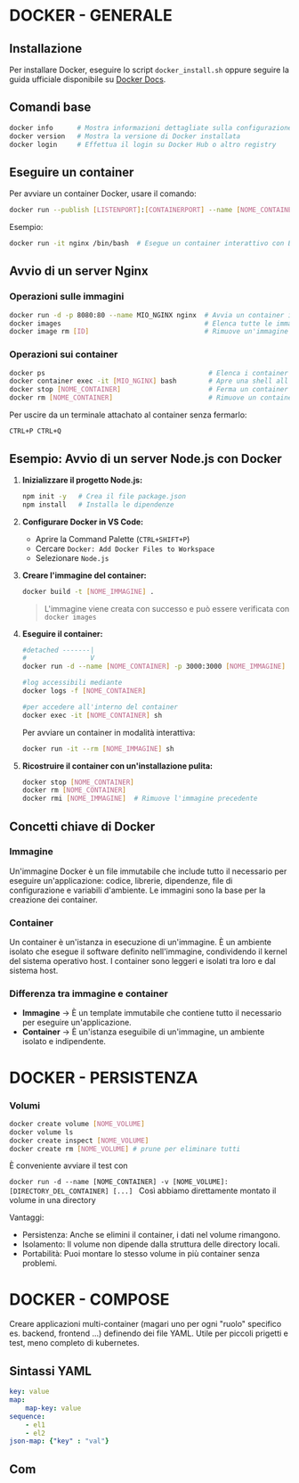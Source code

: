 # DOCKER - GENERALE

## Installazione
Per installare Docker, eseguire lo script `docker_install.sh` oppure seguire la guida ufficiale disponibile su [Docker Docs](https://docs.docker.com/get-docker/).

## Comandi base
```sh
docker info      # Mostra informazioni dettagliate sulla configurazione di Docker
docker version   # Mostra la versione di Docker installata
docker login     # Effettua il login su Docker Hub o altro registry
```

## Eseguire un container
Per avviare un container Docker, usare il comando:
```sh
docker run --publish [LISTENPORT]:[CONTAINERPORT] --name [NOME_CONTAINER] [NOME_IMMAGINE]
```
Esempio:
```sh
docker run -it nginx /bin/bash  # Esegue un container interattivo con Bash
```

## Avvio di un server Nginx
### Operazioni sulle immagini
```sh
docker run -d -p 8080:80 --name MIO_NGINX nginx  # Avvia un container in background sulla porta 8080
docker images                                    # Elenca tutte le immagini Docker disponibili
docker image rm [ID]                             # Rimuove un'immagine specificata
```

### Operazioni sui container
```sh
docker ps                                         # Elenca i container in esecuzione
docker container exec -it [MIO_NGINX] bash        # Apre una shell all'interno del container
docker stop [NOME_CONTAINER]                      # Ferma un container
docker rm [NOME_CONTAINER]                        # Rimuove un container
```

Per uscire da un terminale attachato al container senza fermarlo:
```
CTRL+P CTRL+Q
```

## Esempio: Avvio di un server Node.js con Docker
1. **Inizializzare il progetto Node.js:**
    ```sh
    npm init -y   # Crea il file package.json
    npm install   # Installa le dipendenze
    ```

2. **Configurare Docker in VS Code:**
    - Aprire la Command Palette (`CTRL+SHIFT+P`)
    - Cercare `Docker: Add Docker Files to Workspace`
    - Selezionare `Node.js`

3. **Creare l'immagine del container:**
    ```sh
    docker build -t [NOME_IMMAGINE] .
    ```
    > L'immagine viene creata con successo e può essere verificata con ` docker images`

4. **Eseguire il container:**
    ```sh
    #detached -------|
    #		         V
    docker run -d --name [NOME_CONTAINER] -p 3000:3000 [NOME_IMMAGINE]

    #log accessibili mediante
    docker logs -f [NOME_CONTAINER]

    #per accedere all'interno del container
    docker exec -it [NOME_CONTAINER] sh

    ```
        
    Per avviare un container in modalità interattiva:
    ```sh
    docker run -it --rm [NOME_IMMAGINE] sh
    ```

5. **Ricostruire il container con un'installazione pulita:**
    ```sh
    docker stop [NOME_CONTAINER]
    docker rm [NOME_CONTAINER]
    docker rmi [NOME_IMMAGINE]  # Rimuove l'immagine precedente
    ```

## Concetti chiave di Docker
### Immagine
Un'immagine Docker è un file immutabile che include tutto il necessario per eseguire un'applicazione: codice, librerie, dipendenze, file di configurazione e variabili d'ambiente. Le immagini sono la base per la creazione dei container.

### Container
Un container è un'istanza in esecuzione di un'immagine. È un ambiente isolato che esegue il software definito nell'immagine, condividendo il kernel del sistema operativo host. I container sono leggeri e isolati tra loro e dal sistema host.

### Differenza tra immagine e container
- **Immagine** → È un template immutabile che contiene tutto il necessario per eseguire un'applicazione.
- **Container** → È un'istanza eseguibile di un'immagine, un ambiente isolato e indipendente.

# DOCKER - PERSISTENZA

### Volumi
```sh
docker create volume [NOME_VOLUME]
docker volume ls
docker create inspect [NOME_VOLUME]
docker create rm [NOME_VOLUME] # prune per eliminare tutti
```
È conveniente avviare il test con

```docker run -d --name [NOME_CONTAINER] -v [NOME_VOLUME]:[DIRECTORY_DEL_CONTAINER] [...] ```
Così abbiamo direttamente montato il volume in una directory

Vantaggi:
- Persistenza: Anche se elimini il container, i dati nel volume rimangono.
- Isolamento: Il volume non dipende dalla struttura delle directory locali.
- Portabilità: Puoi montare lo stesso volume in più container senza problemi.


# DOCKER - COMPOSE
Creare applicazioni multi-container (magari uno per ogni "ruolo" specifico es. backend, frontend ...) 
definendo dei file YAML.
Utile per piccoli prigetti e test, meno completo di kubernetes.

## Sintassi YAML

```yml
key: value
map:
    map-key: value
sequence:
    - el1
    - el2
json-map: {"key" : "val"}
```

## Com